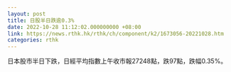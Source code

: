 ```yaml
---
layout: post
title: 日股半日跌逾0.3%
date: 2022-10-28 11:12:02.000000000 +08:00
link: https://news.rthk.hk/rthk/ch/component/k2/1673056-20221028.htm
categories: rthk
---
```


日本股市半日下跌，日經平均指數上午收市報27248點，跌97點，跌幅0.35%。

